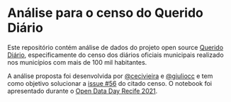 # Análise para o censo do Querido Diário
Este repositório contém análise de dados do projeto open source [Querido Diário](https://queridodiario.ok.org.br/), especificamente do censo dos diários oficiais municipais realizado nos municípios com mais de 100 mil habitantes. 

A análise proposta foi desenvolvida por [@cecivieira](https://github.com/cecivieira) e [@giuliocc](https://github.com/giuliocc) e tem como objetivo solucionar a [issue #56](https://github.com/okfn-brasil/censo-querido-diario/issues/56) do citado censo. O notebook foi apresentado durante o [Open Data Day Recife 2021](https://youtu.be/cXRf6jrLvrg).
